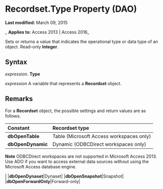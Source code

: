 
# Recordset.Type Property (DAO)

 **Last modified:** March 09, 2015

 _ **Applies to:** Access 2013 | Access 2016_

Sets or returns a value that indicates the operational type or data type of an object. Read-only  **Integer**.


## Syntax

 _expression_. **Type**

 _expression_ A variable that represents a **Recordset** object.


## Remarks

For a  **Recordset** object, the possible settings and return values are as follows.



|**Constant**|**Recordset type**|
|:-----|:-----|
|**dbOpenTable**|Table (Microsoft Access workspaces only)|
|**dbOpenDynamic**|Dynamic (ODBCDirect workspaces only)
 **Note**  ODBCDirect workspaces are not supported in Microsoft Access 2013. Use ADO if you want to access external data sources without using the Microsoft Access database engine.

|
|**dbOpenDynaset**|Dynaset|
|**dbOpenSnapshot**|Snapshot|
|**dbOpenForwardOnly**|Forward-only|
